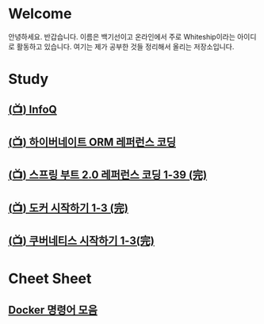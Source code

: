 # Welcome
안녕하세요. 반갑습니다. 이름은 백기선이고 온라인에서 주로 Whiteship이라는 아이디로 활동하고 있습니다.
여기는 제가 공부한 것들 정리해서 올리는 저장소입니다.

# Study
## [(:tv:) InfoQ](infoq.md)
## [(:tv:) 하이버네이트 ORM 레퍼런스 코딩](hibernate-orm-reference-coding.md)
## [(:tv:) 스프링 부트 2.0 레퍼런스 코딩 1-39 (完)](spring-boot-reference-coding.md)
## [(:tv:) 도커 시작하기 1-3 (完)](doker-getting-started.md)
## [(:tv:) 쿠버네티스 시작하기 1-3(完)](kubernetes-getting-started.md)

# Cheet Sheet
## [Docker 명령어 모음](docker-cmds.md)
